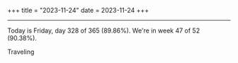 +++
title = "2023-11-24"
date = 2023-11-24
+++

---

Today is Friday, day 328 of 365 (89.86%). We're in week 47 of 52 (90.38%).

Traveling
